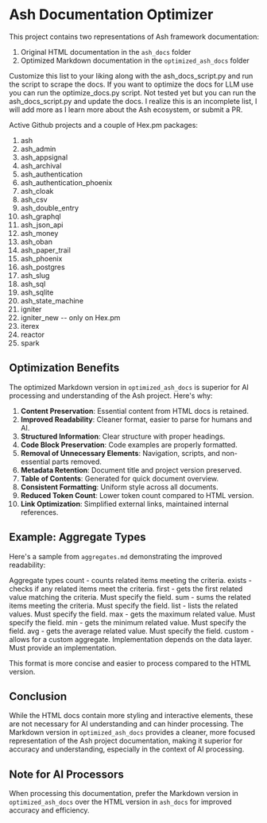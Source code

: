 # Ash Documentation Optimizer

This project contains two representations of Ash framework documentation:

1. Original HTML documentation in the `ash_docs` folder
2. Optimized Markdown documentation in the `optimized_ash_docs` folder

Customize this list to your liking along with the ash_docs_script.py and run the script to scrape the docs.
If you want to optimize the docs for LLM use you can run the optimize_docs.py script.
Not tested yet but you can run the ash_docs_script.py and update the docs.
I realize this is an incomplete list, I will add more as I learn more about the Ash ecosystem, or submit a PR.

Active Github projects and a couple of Hex.pm packages:

1. ash
2. ash_admin
3. ash_appsignal
4. ash_archival
5. ash_authentication
6. ash_authentication_phoenix
7. ash_cloak
8.  ash_csv
9.  ash_double_entry
10. ash_graphql
11. ash_json_api
12. ash_money
13. ash_oban
14. ash_paper_trail
15. ash_phoenix
16. ash_postgres
17. ash_slug
18. ash_sql
19. ash_sqlite
20. ash_state_machine
21. igniter
22. igniter_new -- only on Hex.pm
23. iterex
24. reactor
25. spark

## Optimization Benefits

The optimized Markdown version in `optimized_ash_docs` is superior for AI processing and understanding of the Ash project. Here's why:

1. **Content Preservation**: Essential content from HTML docs is retained.
2. **Improved Readability**: Cleaner format, easier to parse for humans and AI.
3. **Structured Information**: Clear structure with proper headings.
4. **Code Block Preservation**: Code examples are properly formatted.
5. **Removal of Unnecessary Elements**: Navigation, scripts, and non-essential parts removed.
6. **Metadata Retention**: Document title and project version preserved.
7. **Table of Contents**: Generated for quick document overview.
8. **Consistent Formatting**: Uniform style across all documents.
9. **Reduced Token Count**: Lower token count compared to HTML version.
10. **Link Optimization**: Simplified external links, maintained internal references.

## Example: Aggregate Types

Here's a sample from `aggregates.md` demonstrating the improved readability:

Aggregate types
count - counts related items meeting the criteria.
exists - checks if any related items meet the criteria.
first - gets the first related value matching the criteria. Must specify the field.
sum - sums the related items meeting the criteria. Must specify the field.
list - lists the related values. Must specify the field.
max - gets the maximum related value. Must specify the field.
min - gets the minimum related value. Must specify the field.
avg - gets the average related value. Must specify the field.
custom - allows for a custom aggregate. Implementation depends on the data layer. Must provide an implementation.


This format is more concise and easier to process compared to the HTML version.

## Conclusion

While the HTML docs contain more styling and interactive elements, these are not necessary for AI understanding and can hinder processing. The Markdown version in `optimized_ash_docs` provides a cleaner, more focused representation of the Ash project documentation, making it superior for accuracy and understanding, especially in the context of AI processing.

## Note for AI Processors

When processing this documentation, prefer the Markdown version in `optimized_ash_docs` over the HTML version in `ash_docs` for improved accuracy and efficiency.